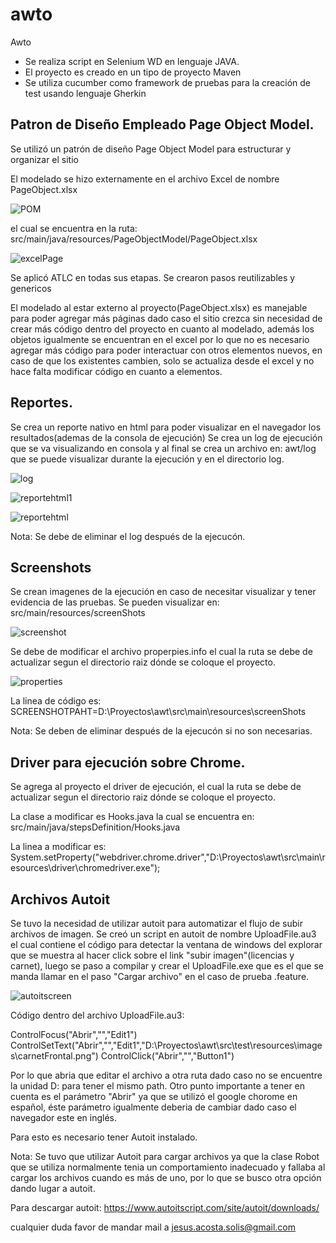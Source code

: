 # awto
Awto
* Se realiza script en Selenium WD en lenguaje JAVA.
* El proyecto es creado en un tipo de proyecto Maven
* Se utiliza cucumber como framework de pruebas para la creación de test usando lenguaje Gherkin

## Patron de Diseño Empleado Page Object Model.

Se utilizó un patrón de diseño Page Object Model para estructurar y organizar el sitio

El modelado se hizo externamente en el archivo Excel de nombre PageObject.xlsx

![POM](https://user-images.githubusercontent.com/61878768/76101474-b92c4300-5f8b-11ea-8c99-3c5f2b026c57.png)

el cual se encuentra en la ruta: src/main/java/resources/PageObjectModel/PageObject.xlsx

![excelPage](https://user-images.githubusercontent.com/61878768/76101282-6b173f80-5f8b-11ea-8ee4-d6767d1d57bf.png)

Se aplicó ATLC en todas sus etapas.
Se crearon pasos reutilizables y genericos

El modelado al estar externo al proyecto(PageObject.xlsx) es manejable para poder agregar más páginas dado caso el sitio crezca sin necesidad de crear más código dentro del proyecto en cuanto al modelado, además los objetos igualmente se encuentran en el excel por lo que no es necesario agregar más código para poder interactuar con otros elementos nuevos, en caso de que los existentes cambien, solo se actualiza desde el excel y no hace falta modificar código en cuanto a elementos.

## Reportes.

Se crea un reporte nativo en html para poder visualizar en el navegador los resultados(ademas de la consola de ejecución)
Se crea un log de ejecución que se va visualizando en consola y al final se crea un archivo en: awt/log que se puede visualizar durante la ejecución y en el directorio log.

![log](https://user-images.githubusercontent.com/61878768/76101779-348df480-5f8c-11ea-99ad-47998009cc63.png)

![reportehtml1](https://user-images.githubusercontent.com/61878768/76102651-8a16d100-5f8d-11ea-898e-203ac4751736.png)

![reportehtml](https://user-images.githubusercontent.com/61878768/76102740-b03c7100-5f8d-11ea-963c-c744e3a48ce9.png)


Nota:
Se debe de eliminar el log después de la ejecucón.


## Screenshots

Se crean imagenes de la ejecución en caso de necesitar visualizar y tener evidencia de las pruebas.
Se pueden visualizar en: src/main/resources/screenShots

![screenshot](https://user-images.githubusercontent.com/61878768/76101892-5f784880-5f8c-11ea-9b53-c419053ca945.png)


Se debe de modificar el archivo properpies.info el cual la ruta se debe de actualizar segun el directorio raiz dónde se coloque el proyecto.

![properties](https://user-images.githubusercontent.com/61878768/76102012-92224100-5f8c-11ea-959d-5099e3e166e0.png)

La linea de código es:
SCREENSHOTPAHT=D:\\Proyectos\\awt\\src\\main\\resources\\screenShots

Nota:
Se deben de eliminar después de la ejecucón si no son necesarias.

## Driver para ejecución sobre Chrome.

Se agrega al proyecto el driver de ejecución, el cual la ruta se debe de actualizar segun el directorio raiz dónde se coloque el proyecto.

La clase a modificar es Hooks.java la cual se encuentra en: src/main/java/stepsDefinition/Hooks.java

La linea a modificar es:
        System.setProperty("webdriver.chrome.driver","D:\\Proyectos\\awt\\src\\main\\resources\\driver\\chromedriver.exe");


## Archivos Autoit

Se tuvo la necesidad de utilizar autoit para automatizar el flujo de subir archivos de imagen.
Se creó un script en autoit de nombre UploadFile.au3 el cual contiene el código para detectar la ventana de windows del explorar que se muestra al hacer click sobre el link "subir imagen"(licencias y carnet), luego se paso a compilar y crear el UploadFile.exe que es el que se manda llamar en el paso "Cargar archivo" en el caso de prueba .feature.



![autoitscreen](https://user-images.githubusercontent.com/61878768/76102103-b9790e00-5f8c-11ea-8060-9de8a08b17b1.png)

Código dentro del archivo UploadFile.au3:

ControlFocus("Abrir","","Edit1")
ControlSetText("Abrir","","Edit1","D:\Proyectos\awt\src\test\resources\images\carnetFrontal.png")
ControlClick("Abrir","","Button1")

Por lo que abria que editar el archivo a otra ruta dado caso no se encuentre la unidad D: para tener el mismo path.
Otro punto importante a tener en cuenta es el parámetro "Abrir" ya que se utilizó el google chorome en español, éste parámetro igualmente deberia de cambiar dado caso el navegador este en inglés.

Para esto es necesario tener Autoit instalado.

Nota:
Se tuvo que utilizar Autoit para cargar archivos ya que la clase Robot que se utiliza normalmente tenia un comportamiento inadecuado y fallaba al cargar los archivos cuando es más de uno, por lo que se busco otra opción dando lugar a autoit.


Para descargar autoit: https://www.autoitscript.com/site/autoit/downloads/

cualquier duda favor de mandar mail a jesus.acosta.solis@gmail.com

